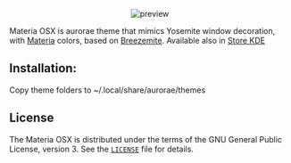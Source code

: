 <p align="center">
  <img src="https://raw.githubusercontent.com/jcmljunior/Materia-OSX/master/preview.jpeg" alt="preview"/>
</p>

Materia OSX is aurorae theme that mimics Yosemite window decoration, with [Materia](https://github.com/PapirusDevelopmentTeam/materia-kde) colors, based on [Breezemite](https://github.com/andreyorst/Breezemite). Available also in [Store KDE](https://store.kde.org/p/1268282/)

## Installation:
Copy theme folders to ~/.local/share/aurorae/themes

## License
The Materia OSX is distributed under the terms of the GNU General Public License, version 3. See the [`LICENSE`](LICENSE) file for details.
